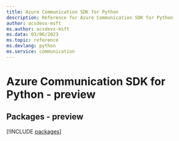 ```yaml
---
title: Azure Communication SDK for Python
description: Reference for Azure Communication SDK for Python
author: acsdevx-msft
ms.author: acsdevx-msft
ms.data: 03/06/2023
ms.topic: reference
ms.devlang: python
ms.service: communication
---
```

# Azure Communication SDK for Python - preview
## Packages - preview
[!INCLUDE [packages](communication-index.md)]